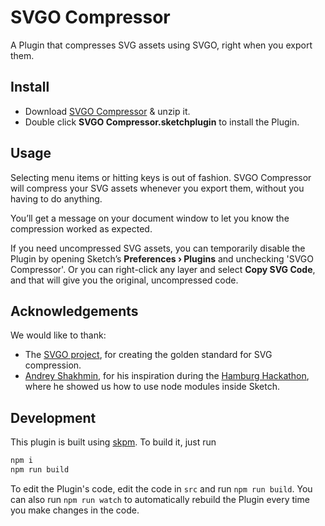 # SVGO Compressor

A Plugin that compresses SVG assets using SVGO, right when you export them.

## Install

- Download [SVGO Compressor](https://github.com/sketch-hq/svgo-compressor/releases/latest/download/SVGO.Compressor.sketchplugin.zip) & unzip it.
- Double click **SVGO Compressor.sketchplugin** to install the Plugin.

## Usage

Selecting menu items or hitting keys is out of fashion. SVGO Compressor will compress your SVG assets whenever you export them, without you having to do anything.

You’ll get a message on your document window to let you know the compression worked as expected.

If you need uncompressed SVG assets, you can temporarily disable the Plugin by opening Sketch’s **Preferences › Plugins** and unchecking 'SVGO Compressor'. Or you can right-click any layer and select **Copy SVG Code**, and that will give you the original, uncompressed code.

## Acknowledgements

We would like to thank:

- The [SVGO project](https://github.com/svg/svgo), for creating the golden standard for SVG compression.
- [Andrey Shakhmin](https://github.com/turbobabr), for his inspiration during the [Hamburg Hackathon](http://designtoolshackday.com), where he showed us how to use node modules inside Sketch.

## Development

This plugin is built using [skpm](https://github.com/skpm/skpm). To build it, just run

```bash
npm i
npm run build
```

To edit the Plugin's code, edit the code in `src` and run `npm run build`. You can also run `npm run watch` to automatically rebuild the Plugin every time you make changes in the code.

